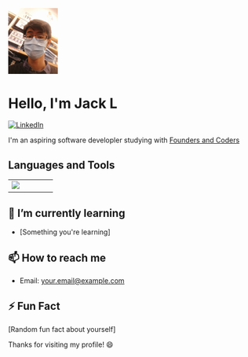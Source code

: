 <img width="20%" src="assets/portrait2.jpg">

# Hello, I'm Jack L

[![LinkedIn](https://img.shields.io/badge/LinkedIn-Connect-blue)](https://www.linkedin.com/in/your-linkedin-profile)

I'm an aspiring software developler studying with [Founders and Coders](https://www.foundersandcoders.com/)

## Languages and Tools

<table>
    <tr>
        <td width="33%" valign="top">
            <div>  
                <img src="https://cdn.jsdelivr.net/gh/devicons/devicon/icons/javascript/javascript-original.svg" />
            </div>
        </td>
    </tr>
</table>

<!-- ## 📊 GitHub Stats -->

<!-- ![Your GitHub Stats](https://github-readme-stats.vercel.app/api?username=your-username&show_icons=true&count_private=true&hide=contribs,issues&theme=radical) -->

## 🌱 I’m currently learning

- [Something you're learning]

## 📫 How to reach me

- Email: your.email@example.com

## ⚡ Fun Fact

[Random fun fact about yourself]

Thanks for visiting my profile! 😄



<!--
**department19/department19** is a ✨ _special_ ✨ repository because its `README.md` (this file) appears on your GitHub profile.

Here are some ideas to get you started:

- 🔭 I’m currently working on ...
- 🌱 I’m currently learning ...
- 👯 I’m looking to collaborate on ...
- 🤔 I’m looking for help with ...
- 💬 Ask me about ...
- 📫 How to reach me: ...
- 😄 Pronouns: ...
- ⚡ Fun fact: ...
-->
